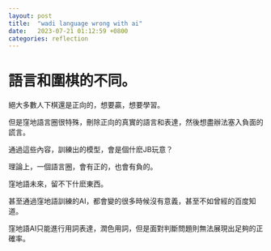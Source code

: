 ```yaml
---
layout: post
title:  "wadi language wrong with ai"
date:   2023-07-21 01:12:59 +0800
categories: reflection
---
```



# 語言和圍棋的不同。

絕大多數人下棋還是正向的，想要贏，想要學習。

但是窪地語言圈很特殊，刪除正向的真實的語言和表達，然後想盡辦法塞入負面的謊言。

通過這些內容，訓練出的模型，會是個什麽JB玩意？

理論上，一個語言圈，會有正的，也會有負的。

窪地語未來，留不下什麽東西。

甚至通過窪地語訓練的AI，都會變的很多時候沒有意義，甚至不如曾經的百度知道。

窪地語AI只能進行用詞表達，潤色用詞，但是面對判斷問題則無法展現出足夠的正確率。
